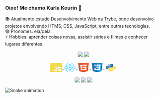 ### Oiee! Me chamo Karla Keurin 👋

<div>📚 Atualmente estudo Desenvolvimento Web na Trybe, onde desenvolvo projetos envolvendo HTMS, CSS, JavaScript, entre outras tecnologias.</div>
<div>😄 Pronomes: ela/dela</div>
<div>⚡ Hobbies: aprender coisas novas, assistir séries e filmes e conhecer lugares diferentes.</div>

<br>

<div align="center">
  <a href="https://github.com/karlakeurin">
  <img height="180em" src="https://github-readme-stats.vercel.app/api?username=karlakeurin&show_icons=true&theme=dracula&include_all_commits=true&count_private=true"/>
  <img height="180em" src="https://github-readme-stats.vercel.app/api/top-langs/?username=karlakeurin&layout=compact&langs_count=7&theme=dracula"/>
</div>

<div style="display: inline_block" align="center"><br>
  <img align="center" alt="Karla-Js" height="30" width="40" src="https://raw.githubusercontent.com/devicons/devicon/master/icons/javascript/javascript-plain.svg">
  <img align="center" alt="Karla-React" height="30" width="40" src="https://raw.githubusercontent.com/devicons/devicon/master/icons/react/react-original.svg">
  <img align="center" alt="Karla-HTML" height="30" width="40" src="https://raw.githubusercontent.com/devicons/devicon/master/icons/html5/html5-original.svg">
  <img align="center" alt="Karla-CSS" height="30" width="40" src="https://raw.githubusercontent.com/devicons/devicon/master/icons/css3/css3-original.svg">
  <img align="center" alt="Karla-Python" height="30" width="40" src="https://raw.githubusercontent.com/devicons/devicon/master/icons/python/python-original.svg">
</div>

<br>

<div align="center">
  <a href="https://www.instagram.com/karlakeurin" target="_blank"><img src="https://img.shields.io/badge/-Instagram-%23E4405F?style=for-the-badge&logo=instagram&logoColor=white" target="_blank"></a>
  <a href = "mailto:karlakeurinoliveira@gmail.com"><img src="https://img.shields.io/badge/-Gmail-%23333?style=for-the-badge&logo=gmail&logoColor=white" target="_blank"></a>
  <a href="https://www.linkedin.com/in/karla-keurin-lima-320839173/" target="_blank"><img src="https://img.shields.io/badge/-LinkedIn-%230077B5?style=for-the-badge&logo=linkedin&logoColor=white" target="_blank"></a> 
</div>

  ![Snake animation](https://github.com/karlakeurin/karlakeurin/blob/output/github-contribution-grid-snake.svg)
